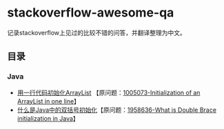 # stackoverflow-awesome-qa

记录stackoverflow上见过的比较不错的问答，并翻译整理为中文。

## 目录

### Java

- [用一行代码初始化ArrayList](Java/Initialization-of-an-ArrayList-in-one-line.md) 【原问题：[1005073-Initialization of an ArrayList in one line](https://stackoverflow.com/questions/1005073/initialization-of-an-arraylist-in-one-line)】
- [什么是Java中的双括号初始化](Java/What-is-Double-Brace-initialization-in-Java.md)【原问题：[1958636-What is Double Brace initialization in Java](https://stackoverflow.com/questions/1958636/what-is-double-brace-initialization-in-java)】
